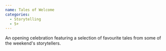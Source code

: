 ```yaml
---
name: Tales of Welcome
categories:
  - Storytelling
  - 5+
---
```


An opening celebration featuring a selection of favourite tales from some of the weekend's storytellers.